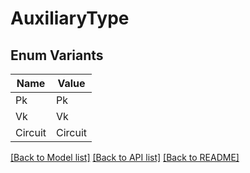 # AuxiliaryType

## Enum Variants

| Name | Value |
|---- | -----|
| Pk | Pk |
| Vk | Vk |
| Circuit | Circuit |


[[Back to Model list]](../README.md#documentation-for-models) [[Back to API list]](../README.md#documentation-for-api-endpoints) [[Back to README]](../README.md)


